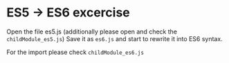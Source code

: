 # ES5 -> ES6 excercise

Open the file es5.js (additionally please open and check the `childModule_es5.js`)
Save it as `es6.js` and start to rewrite it into ES6 syntax.

For the import please check `childModule_es6.js`
